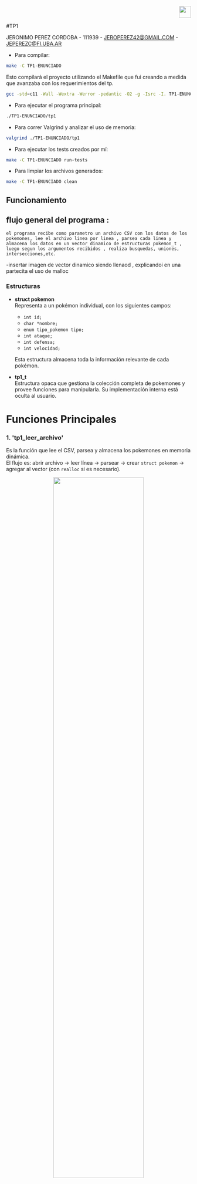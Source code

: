 <div align="right">
<img width="32px" src="img/algo2.svg">
</div>

#TP1

JERONIMO PEREZ CORDOBA - 111939 - JEROPEREZ42@GMAIL.COM - JEPEREZC@FI.UBA.AR


- Para compilar: 

```bash
make -C TP1-ENUNCIADO
```

Esto compilará el proyecto utilizando el Makefile que fui creando a medida que avanzaba con los requerimientos del tp.

```bash
gcc -std=c11 -Wall -Wextra -Werror -pedantic -O2 -g -Isrc -I. TP1-ENUNCIADO/main.c TP1-ENUNCIADO/src/tp1.c -o tp1
```

- Para ejecutar el programa principal:

```bash
./TP1-ENUNCIADO/tp1
```

- Para correr Valgrind y analizar el uso de memoria:

```bash
valgrind ./TP1-ENUNCIADO/tp1
```

- Para ejecutar los tests creados por mí:

```bash
make -C TP1-ENUNCIADO run-tests
```

- Para limpiar los archivos generados:

```bash
make -C TP1-ENUNCIADO clean
```


##  Funcionamiento

## flujo general del programa : 
    el programa recibe como parametro un archivo CSV con los datos de los pokemones, lee el archivo linea por linea , parsea cada linea y almacena los datos en un vector dinamico de estructuras pokemon_t , luego segun los argumentos recibidos , realiza busquedas, uniones, intersecciones,etc.

-insertar imagen de vector dinamico siendo llenaod , explicandoi en una partecita el uso de malloc 

### Estructuras


- **struct pokemon**  
  Representa a un pokémon individual, con los siguientes campos:
  - `int id;`
  - `char *nombre;`
  - `enum tipo_pokemon tipo;`
  - `int ataque;`
  - `int defensa;`
  - `int velocidad;`

  Esta estructura almacena toda la información relevante de cada pokémon.

- **tp1_t**  
   Estructura opaca que gestiona la colección completa de pokemones y provee funciones para manipularla. Su implementación interna está oculta al usuario.


# Funciones Principales

### 1. 'tp1_leer_archivo'

Es la función que lee el CSV, parsea y almacena los pokemones en memoria dinámica.  
El flujo es: abrir archivo → leer línea → parsear → crear `struct pokemon` → agregar al vector (con `realloc` si es necesario).

<div align="center">
<img width="70%" src="img/LEER_ARCHIVO.svg">
</div>

La función tp1_leer_archivo tiene complejidad O(n²) en el peor caso, ya que por cada pokémon leído se verifica si su id está repetido recorriendo toda la colección cargada hasta el momento.  
El manejo de memoria dinámica (con realloc) es amortizado O(n), pero no afecta el orden final de complejidad.

---

### 2. 'tp1_cantidad'

Es la función encargada de devolver la cantidad de pokemones almacenados en tp1_t.  
Si el puntero recibido es nulo retorna 0.  
Su complejidad es O(1) porque solo consulta un campo (es decir, una variable interna) de la estructura tp1_t llamada cantidad, que siempre mantiene actualizado el número de pokemones almacenados.  
Acceder a un campo de una estructura en C es una operación instantánea, sin importar cuántos elementos haya en la colección.

---

### 3. 'tp1_guardar_archivo'

La función tp1_guardar_archivo guarda los pokemones almacenados en la estructura tp1 en un archivo, el nombre de este es pasado por parámetro.  
Cada pokemon se escribe en una línea, con sus datos separados por comas, la idea es que el formato sea compatible con tp1_leer_archivo.  
Su complejidad es O(n), donde n es la cantidad de pokemones, porque recorre y escribe cada uno.

---

### 4. 'tp1_union'

La función tp1_union recibe (tp1_t *a y tp1_t *b) y devuelve un nuevo tp1 que contiene todos los pokemones de ambas, sin repetir aquellos que tengan el mismo id.  
Internamente, recorre ambas listas ordenadas por id y va agregando cada pokemon a la nueva colección, asegurando que no haya duplicados.  
Su complejidad es O(n + m), donde n es la cantidad de pokemones en la primera colección y m en la segunda.

¿Cómo lo hace?

* Internamente, ambas colecciones están ordenadas por id.
* Se recorre ambas listas al mismo tiempo.
* Si el id es igual en ambos, se agrega solo el de la primera colección y se avanza en ambas.
* Si el id de la primera es menor, se agrega ese y se avanza solo en la primera.
* Si el id de la segunda es menor, se agrega ese y se avanza solo en la segunda.

---
    
### 5. 'tp1_interseccion'

Recibe dos colecciones y devuelve una nueva colección que contiene solo los pokemones que están en ambas (es decir, los que tienen el mismo id en las dos colecciones).  
Su complejidad es O(n + m), donde n y m son las cantidades de pokemones en cada tp1 pasado por parámetro.

¿Cómo lo hace?

* Recorre ambas listas ordenadas por id.
* Solo agrega a la nueva colección los pokemones cuyo id aparece en ambas listas.
* Avanza en ambas listas cuando encuentra un id igual, o solo en la que tiene el id menor si son distintos.

---

### 6. 'tp1_diferencia'

Recibe dos tp1 y devuelve un nuevo tp1 con los pokemones que están en la primer tp1 pero no en el segundo.  
Su complejidad es O(n + m), donde n y m son las cantidades de pokemones en cada tp1 pasado por parámetro.

¿Cómo lo hace?

* Recorre ambas listas ordenadas por id.
* Agrega a la nueva colección los pokemones de la primera lista cuyo id no aparece en la segunda.
* Si encuentra un id igual en ambas, lo saltea (no lo agrega) y avanza en ambas.
* Si el id de la primera es menor, lo agrega y avanza solo en la primera.
* Si el id de la segunda es menor, avanza solo en la segunda.

Las funciones 'tp1_union', 'tp1_interseccion' y 'tp1_diferencia' están estrechamente relacionadas:  
todas utilizan la misma función interna para combinar los tp1, diferenciándose únicamente por el criterio de selección, que se pasa como un puntero a función. Esto permite reutilizar el código y cambiar solo la lógica de qué pokemones agregar en cada caso.

Al principio, implementar las funciones de unión, intersección y diferencia me resultó desafiante, ya que mis primeras versiones recorrían las colecciones de forma anidada, resultando en una complejidad O(n^2). Notaba que intersección y diferencia compartían cierta lógica, pero unión parecía distinta, por lo que inicialmente las implementé por separado.

Sin embargo, en día de la clase de consultas, me di cuenta de que todas podían resolverse eficientemente si ambas colecciones estaban ordenadas por id. Esto me permitió inspirarme en la etapa de "merge" de mergesort y crear una función genérica interna (combinar_tp1) que recorre ambas listas en paralelo en O(n + m), aplicando un criterio de selección pasado como puntero a función. Así, logré unificar las tres operaciones en una sola función eficiente y reutilizable.

---

### 7. 'tp1_buscar_nombre'

Busca un pokémon dentro de la colección representada por tp1_t cuyo nombre coincida exactamente con el nombre pasado por parámetro.  
Se recibe por parámetro el tp1 y el nombre a buscar en tp1.  
Su complejidad es O(n), ya que en el peor caso se debe recorrer todos los pokemones para ver si el nombre está.

---

### 8. 'tp1_buscar_id'

Busca un pokemon dentro de tp1 cuyo campo id coincida exactamente con el valor pasado por parámetro.  
Recibe por parámetros (tp1_t *tp) y un número entero con el id a buscar (int id).

Ya que están ordenados, gracias a la combinación de una función auxiliar merge_sort con tp1_leer_archivo, aplico búsqueda binaria, pasando estos parámetros (tp1_t *tp, int id, size_t inicio, size_t fin), así logro obtener una complejidad de O(log n), donde n es la cantidad de pokemones en tp1.

---

### 9. 'tp1_con_cada_pokemon'
   El objetivo de esta funcion es aplicarle una funcion(f) a cada pokemon del tp1, en orde de ir.
   La funcion se detieene cuando f devuelve false o se terminan los pokemones , lo interesante de esto es que f puede ser lo que nosotros queramos , generando asi , maneras infinitas de manejar y modificar a los pokemones 
   Su complejidad es O(n), donde n es la cantidad de pokemones en tp1.


---